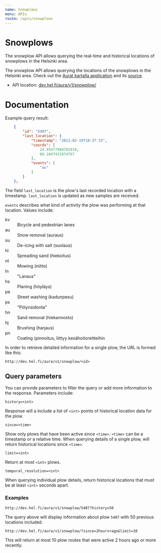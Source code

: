 ```yaml
---
name: Snowplows
menu: APIs
route: /apis/snowplows
---
```



# Snowplows

The snowplow API allows querying the real-time and historical locations of snowplows in the Helsinki area.

The snowplow API allows querying the locations of the snowplows in the Helsinki area. Check out the [Aurat kartalla application](http://auratkartalla.com/) and its [source](https://github.com/sampsakuronen/snowplow-visualization).

* API location: [dev.hel.fi/aura/v1/snowplow/](https://dev.hel.fi/aura/v1/snowplow/)

# Documentation

Example query result:

```json
    {
        "id": "5407",
        "last_location": {
            "timestamp": "2013-02-19T10:37:33",
            "coords": [
                24.95477988702919,
                60.1847431874767
            ],
            "events": [
                "au"
            ]
        }
    },
```

The field `last_location` is the plow's last recorded location with a timestamp. `last_location` is updated as new samples are received.

`events` describes what kind of activity the plow was performing at that location. Values include:

<dl>
  <dt>kv</dt><dd>Bicycle and pedestrian lanes</dd>
  <dt>au</dt><dd>Snow removal (auraus)</dd>
  <dt>su</dt><dd>De-icing with salt (suolaus)</dd>
  <dt>hi</dt><dd>Spreading sand (hiekoitus)</dd>
  <dt>nt</dt><dd>Mowing (niitto)</dd>
  <dt>ln</dt><dd>"Lanaus"</dd>
  <dt>hs</dt><dd>Planing (höyläys)</dd>
  <dt>pe</dt><dd>Street washing (kadunpesu)</dd>
  <dt>ps</dt><dd>"Pölynsidonta"</dd>
  <dt>hn</dt><dd>Sand removal (hiekannosto)</dd>
  <dt>hj</dt><dd>Brushing (harjaus)</dd>
  <dt>pn</dt><dd>Coating (pinnoitus, liittyy kesähoitoreitteihin</dd>
</dl>

In order to retrieve detailed information for a single plow, the URL is formed like this:

    http://dev.hel.fi/aura/v1/snowplow/<id>

## Query parameters

You can provide parameters to filter the query or add more information to the response. Parameters include:

    history=<int>

Response will a include a list of `<int>` points of historical location data for the plow.

    since=<time>

Show only plows that have been active since `<time>`. `<time>` can be a timestamp or a relative time. When querying details of a single plow, will return historical locations since `<time>`.

    limit=<int>

Return at most `<int>` plows.

    temporal_resolution=<int>

When querying individual plow details, return historical locations that must be at least `<int>` seconds apart.

### Examples

    http://dev.hel.fi/aura/v1/snowplow/5407?history=50

The query above will display information about plow `5407` with 50 previous locations included.

    http://dev.hel.fi/aura/v1/snowplow/?since=2hours+ago&limit=10

This will return at most 10 plow routes that were active 2 hours ago or more recently.
